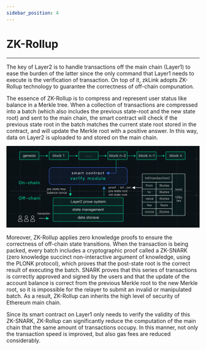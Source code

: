 ```yaml
---
sidebar_position: 4
---
```


# ZK-Rollup

---
<!-- 需要技术爸爸帮忙修改 -->


The key of Layer2 is to handle transactions off the main chain (Layer1) to ease the burden of the latter since the only command that Layer1 needs to execute is the verification of transaction. On top of it, zkLink adopts ZK-Rollup technology to guarantee the correctness of off-chain compunation.

The essence of ZK-Rollup is to compress and represent user status like balance in a Merkle tree. When a collection of transactions are compressed into a batch (which also includes the previous state-root and the new state root) and sent to the main chain, the smart contract will check if the previous state root in the batch matches the current state root stored in the contract, and will update the Merkle root with a positive answer. In this way, data on Layer2 is uploaded to and stored on the main chain.

![ZK-Rollup](../../static/img/rollup.png)

Moreover, ZK-Rollup applies zero knowledge proofs to ensure the correctness of off-chain state transitions. When the transaction is being packed, every batch includes a cryptographic proof called a ZK-SNARK (zero knowledge succinct non-interactive argument of knowledge, using the PLONK protocol), which proves that the post-state root is the correct result of executing the batch. SNARK proves that this series of transactions is correctly approved and signed by the users and that the update of the account balance is correct from the previous Merkle root to the new Merkle root, so it is impossible for the relayer to submit an invalid or manipulated batch. As a result, ZK-Rollup can inherits the high level of security of Ethereum main chain.

Since its smart contract on Layer1 only needs to verify the validity of this ZK-SNARK, ZK-Rollup can significantly reduce the computation of the main chain that the same amount of transactions occupy. In this manner, not only the transaction speed is improved, but also gas fees are reduced considerably.

